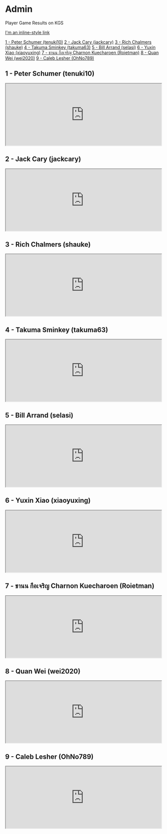 # Admin

Player Game Results on KGS

[I'm an inline-style link](https://www.google.com)

[1 - Peter Schumer (tenuki10)](https://jackcary.github.io/vermontgo/admin#1---peter-schumer-tenuki10)
[2 - Jack Cary (jackcary)](https://jackcary.github.io/admin#2---jack-cary-jackcary)
[3 - Rich Chalmers (shauke)](https://jackcary.github.io/vermontgo/admin#3---rich-chalmers-shauke)
[4 - Takuma Sminkey (takuma63)](https://jackcary.github.io/vermontgo/admin#4---takuma-sminkey-takuma63)
[5 - Bill Arrand (selasi)](https://jackcary.github.io/vermontgo/admin#5---bill-arrand-selasi)
[6 - Yuxin Xiao (xiaoyuxing)](https://jackcary.github.io/vermontgo/admin#6---yuxin-xiao-xiaoyuxing)
[7 - ชานน กือเจริญ Charnon Kuecharoen (Roietman)](https://jackcary.github.io/vermontgo/admin#7---ชานน-กือเจริญ-charnon-kuecharoen-roietman)
[8 - Quan Wei (wei2020)](https://jackcary.github.io/vermontgo/admin#---quan-wei-wei2020)
[9 - Caleb Lesher (OhNo789)](https://jackcary.github.io/vermontgo/admin#9---caleb-lesher-ohno789)

## 1 - Peter Schumer (tenuki10)
<iframe src="https://www.gokgs.com/gameArchives.jsp?user=tenuki10" height="200" width="100%"></iframe>

## 2 - Jack Cary (jackcary)
<iframe src="https://www.gokgs.com/gameArchives.jsp?user=jackcary" height="200" width="100%"></iframe>

## 3 - Rich Chalmers (shauke)
<iframe src="https://www.gokgs.com/gameArchives.jsp?user=shauke" height="200" width="100%"></iframe>

## 4 - Takuma Sminkey (takuma63)
<iframe src="https://www.gokgs.com/gameArchives.jsp?user=takuma63" height="200" width="100%"></iframe>

## 5 - Bill Arrand (selasi)
<iframe src="https://www.gokgs.com/gameArchives.jsp?user=selasi" height="200" width="100%"></iframe>

## 6 - Yuxin Xiao (xiaoyuxing)
<iframe src="https://www.gokgs.com/gameArchives.jsp?user=xiaoyuxing" height="200" width="100%"></iframe>

## 7 - ชานน กือเจริญ Charnon Kuecharoen (Roietman)
<iframe src="https://www.gokgs.com/gameArchives.jsp?user=Roietman" height="200" width="100%"></iframe>

## 8 - Quan Wei (wei2020)
<iframe src="https://www.gokgs.com/gameArchives.jsp?user=wei2020" height="200" width="100%"></iframe>

## 9 - Caleb Lesher (OhNo789)
<iframe src="https://www.gokgs.com/gameArchives.jsp?user=OhNo789" height="200" width="100%"></iframe>
